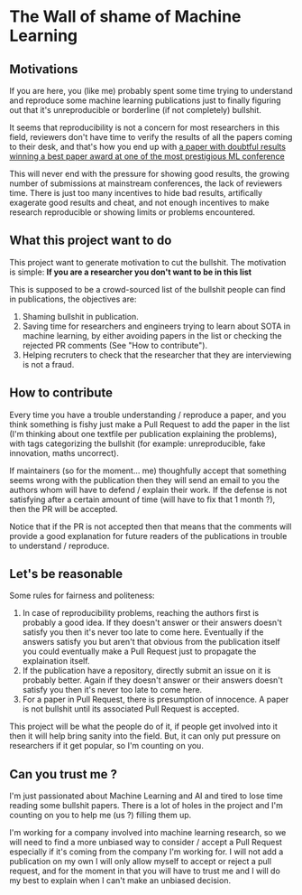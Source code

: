 # The Wall of shame of Machine Learning
## Motivations
If you are here, you (like me) probably spent some time trying to understand and reproduce some machine learning publications just to finally figuring out that it's unreproducible or borderline (if not completely) bullshit.

It seems that reproducibility is not a concern for most researchers in this field, reviewers don't have time to verify the results of all the papers coming to their desk, and that's how you end up with [a paper with doubtful results winning a best paper award at one of the most prestigious ML conference](https://openreview.net/forum?id=ryQu7f-RZ&noteId=B1PDZUChG)

This will never end with the pressure for showing good results, the growing number of submissions at mainstream conferences, the lack of reviewers time. There is just too many incentives to hide bad results, artifically exagerate good results and cheat, and not enough incentives to make research reproducible or showing limits or problems encountered.

## What this project want to do
This project want to generate motivation to cut the bullshit.
The motivation is simple: __If you are a researcher you don't want to be in this list__

This is supposed to be a crowd-sourced list of the bullshit people can find in publications, the objectives are:
1. Shaming bullshit in publication.
2. Saving time for researchers and engineers trying to learn about SOTA in machine learning, by either avoiding papers in the list or checking the rejected PR comments (See "How to contribute").
3. Helping recruters to check that the researcher that they are interviewing is not a fraud.

## How to contribute
Every time you have a trouble understanding / reproduce a paper, and you think something is fishy just make a Pull Request to add the paper in the list (I'm thinking about one textfile per publication explaining the problems), with tags categorizing the bullshit (for example: unreproducible, fake innovation, maths uncorrect).

If maintainers (so for the moment... me) thoughfully accept that something seems wrong with the publication then they will send an email to you the authors whom will have to defend / explain their work. If the defense is not satisfying after a certain amount of time (will have to fix that 1 month ?), then the PR will be accepted.

Notice that if the PR is not accepted then that means that the comments will provide a good explanation for future readers of the publications in trouble to understand / reproduce.

## Let's be reasonable
Some rules for fairness and politeness:
1) In case of reproducibility problems, reaching the authors first is probably a good idea. If they doesn't answer or their answers doesn't satisfy you then it's never too late to come here. Eventually if the answers satisfy you but aren't that obvious from the publication itself you could eventually make a Pull Request just to propagate the explaination itself.
2) If the publication have a repository, directly submit an issue on it is probably better. Again if they doesn't answer or their answers doesn't satisfy you then it's never too late to come here.
3) For a paper in Pull Request, there is presumption of innocence. A paper is not bullshit until its associated Pull Request is accepted.

This project will be what the people do of it, if people get involved into it then it will help bring sanity into the field. But, it can only put pressure on researchers if it get popular, so I'm counting on you.

## Can you trust me ?
I'm just passionated about Machine Learning and AI and tired to lose time reading some bullshit papers.
There is a lot of holes in the project and I'm counting on you to help me (us ?) filling them up.

I'm working for a company involved into machine learning research, so we will need to find a more unbiased way to consider / accept a Pull Request especially if it's coming from the company I'm working for. I will not add a publication on my own I will only allow myself to accept or reject a pull request, and for the moment in that you will have to trust me and I will do my best to explain when I can't make an unbiased decision.

